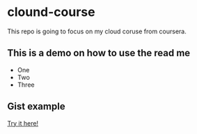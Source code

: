 # clound-course
This repo is going to focus on my cloud coruse from coursera.


## This is a demo on how to use the read me
* One
* Two
* Three

## Gist example

[Try it here!](https://gist.github.com/luisduartepalacios/bcf803ae202771b87f0a33b2b4335769)
